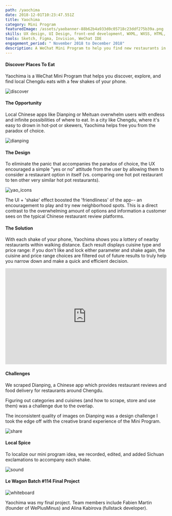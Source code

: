 ```yaml
---
path: /yaochima
date: 2018-12-01T10:23:47.551Z
title: Yaochima
category: Mini Program
featuredImage: /assets/yaobanner-88b62b4a933d0c05718c23ddf275b39a.png
skills: UX design, UI Design, front-end development, WXML, WXSS, HTML, CSS, Javascript
tools: Sketch, Figma, Invision, WeChat IDE
engagement_period: " November 2018 to December 2018"
description: A WeChat Mini Program to help you find new restaurants in the neighborhood.
---
```

#### Discover Places To Eat

Yaochima is a WeChat Mini Program that helps you discover, explore, and find local Chengdu eats with a few shakes of your phone.

![discover](../images/yao_1.png)

#### The Opportunity

Local Chinese apps like Dianping or Meituan overwhelm users with endless and infinite possibilities of where to eat. In a city like Chengdu, where it's easy to drown in hot-pot or skewers, Yaochima helps free you from the paradox of choice.

![dianping](/assets/yao_1-3fcdac514ac18a02294910cdd5cd9f42.png)

#### The Design

To eliminate the panic that accompanies the paradox of choice, the UX encouraged a simple "yes or no" attitude from the user by allowing them to consider a restaurant option in itself (vs. comparing one hot pot restaurant to ten other very similar hot pot restaurants).

![yao_icons](../images/yao_3.png)

The UI + 'shake' effect boosted the 'friendliness' of the app-- an encouragement to play and try new neighborhood spots. This is a direct contrast to the overwhelming amount of options and information a customer sees on the typical Chinese restaurant review platforms.

#### The Solution

With each shake of your phone, Yaochima shows you a lottery of nearby restaurants within walking distance. Each result displays cuisine type and price range: if you don't like and lock either parameter and shake again, the cuisine and price range choices are filtered out of future results to truly help you narrow down and  make a quick and efficient decision.

<iframe width="100%" height="300px" style="margin: 0 auto" src="https://www.youtube.com/embed/eYaEUeVMWH0" frameborder="0" allow="autoplay; encrypted-media" allowfullscreen></iframe>

#### Challenges

We scraped Dianping, a Chinese app which provides restaurant reviews and food delivery for restaurants around Chengdu.

Figuring out categories and cuisines (and how to scrape, store and use them) was a challenge due to the overlap.

The inconsistent quality of images on Dianping was a design challenge I took the edge off with the creative brand experience of the Mini Program.

![share](../images/yao_5.png)

#### Local Spice

To localize our mini program idea, we recorded, edited, and added Sichuan exclamations to accompany each shake.

![sound](../images/yao_6.jpeg)

#### Le Wagon Batch #114 Final Project

![whiteboard](../images/yao_4.png)

Yaochima was my final project. Team members include Fabien Martin (founder of WePlusMinus) and Alina Kabirova (fullstack developer).